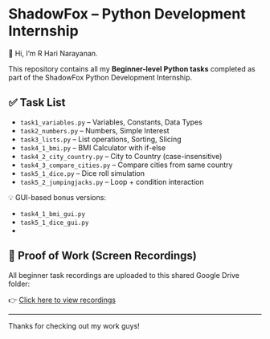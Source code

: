 # ShadowFox – Python Development Internship

👋 Hi, I’m R Hari Narayanan.

This repository contains all my **Beginner-level Python tasks** completed as part of the ShadowFox Python Development Internship.

## ✅ Task List

- `task1_variables.py` – Variables, Constants, Data Types
- `task2_numbers.py` – Numbers, Simple Interest
- `task3_lists.py` – List operations, Sorting, Slicing
- `task4_1_bmi.py` – BMI Calculator with if-else
- `task4_2_city_country.py` – City to Country (case-insensitive)
- `task4_3_compare_cities.py` – Compare cities from same country
- `task5_1_dice.py` – Dice roll simulation
- `task5_2_jumpingjacks.py` – Loop + condition interaction

💡 GUI-based bonus versions:
- `task4_1_bmi_gui.py`
- `task5_1_dice_gui.py`
- 
## 🎥 Proof of Work (Screen Recordings)

All beginner task recordings are uploaded to this shared Google Drive folder:

👉 [Click here to view recordings](https://drive.google.com/drive/folders/1qP9fxNHHs0QH7xEziN_pL_ENwVGyuhze?usp=sharing)

---

Thanks for checking out my work guys!

